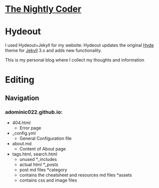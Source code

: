 # [The Nightly Coder](https://adominic022.github.io/)

# Hydeout

I used Hydeout+Jekyll for my website:
Hydeout updates the original [Hyde](https://github.com/poole/hyde)
theme for [Jekyll](http://jekyllrb.com) 3.x and adds new functionality.

This is my personal blog where I collect my thoughts and information

# Editing

## Navigation

### adominic022.github.io:
* 404.html
    * Error page
* _config.yml
    * General Configuration file
* about.md
    * Content of About page
* tags.html, search.html
    * unused
*_includes
    * actual html
*_posts
    * post md files
*category
    * contains the cheatsheet and resources md files
*assets
    *  contains css and image files


